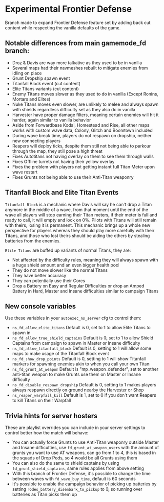 # Experimental Frontier Defense

Branch made to expand Frontier Defense feature set by adding back cut content while respecting the vanilla defaults of the game.

## Notable differences from main gamemode_fd branch:

- Droz & Davis are way more talkative as they used to be in vanilla
- Several maps had their navmeshes rebuilt to mitigate enemies from idling on place
- Grunt Dropship spawn event
- Titanfall Block event (cut content)
- Elite Titans variants (cut content)
- Enemy Titans moves slower as they used to do in vanilla (Except Ronins, Mortars and Elites)
- Nuke Titans moves even slower, are unlikely to melee and always spawn with shields regardless difficulty set as they also do in vanilla
- Harvester have proper damage filters, meaning certain enemies will hit it harder, again similar to vanilla behavior
- Aside from Forwardbase Kodai, Homestead and Rise, all other maps works with custom wave data, Colony, Glitch and Boomtown included
- During wave break time, players do not respawn on dropship, neither new connecting players
- Reapers will deploy ticks, despite them still not being able to parkour through the map, they still pose a high threat
- Fixes Autotitans not having overlay on them to see them through walls
- Fixes Offline turrets not having their yellow overlay
- Fixes the problem with players not getting instant full Titan Meter upon wave restart
- Fixes Grunts not being able to use their Anti-Titan weaponry

## Titanfall Block and Elite Titan Events

`Titanfall Block` is a mechanic where Davis will say he can't drop a Titan anymore in the middle of a wave, from that moment until the end of the wave all players will stop earning their Titan meters, if their meter is full and ready to call, it will empty and lock on 0%. Pilots with Titans will still remain with theirs, losing it is permanent. This mechanic brings up a whole new perspective for players whereas they should play more carefully with their Titans, and those who lost theirs should be aiding the others by stealing batteries from the enemies.

`Elite Titans` are buffed up variants of normal Titans, they are:
- Not affected by the difficulty rules, meaning they will always spawn with a huge shield amount and an even bigger health pool
- They do not move slower like the normal Titans
- They have better accuracy
- They can potentially use their Cores
- Drop a Battery on Easy and Regular Difficulties or drop an Amped Battery in Hard, Master and Insane difficulties similar to campaign Titans

## New console variables

Use these variables in your `autoexec_ns_server` cfg to control them:
- `ns_fd_allow_elite_titans` Default is 0, set to 1 to allow Elite Titans to spawn in
- `ns_fd_allow_true_shield_captains` Default is 0, set to 1 to allow Shield Captains from campaign to spawn in Master or Insane difficulty
- `ns_fd_allow_titanfall_block` Default is 0, setting to 1 will allow some maps to make usage of the Titanfall Block event
- `ns_fd_show_drop_points` Default is 0, setting to 1 will show Titanfall markers for spawning enemies akin to when you call your own Titan
- `ns_fd_grunt_at_weapon` Default is "mp_weapon_defender", set to another anti-titan weapon to make Grunts use them on Master or Insane difficulty
- `ns_fd_disable_respawn_dropship` Default is 0, setting to 1 makes players always respawn directly on ground nearby the Harvester or Shop
- `ns_reaper_warpfall_kill` Default is 1, set to 0 if you don't want Reapers to kill Titans on their Warpfall

## Trivia hints for server hosters

These are playlist overrides you can include in your server settings to control better how the match will behave:
- You can actually force Grunts to use Anti-Titan weaponry outside Master and Insane difficulties, use `fd_grunt_at_weapon_users` with the amount of grunts you want to use AT weapons, can go from 1 to 4, this is based in the squads of Drop Pods, so 4 would be all Grunts using them
- You can also do the same to shield captains by using `fd_grunt_shield_captains`, same rules applies from above setting
- With this branch of Frontier Defense, it's possible to change the time between waves with `fd_wave_buy_time`, default is 60 seconds
- It's possible to enable the campaign behavior of picking up batteries by setting `rodeo_battery_disembark_to_pickup` to 0, so running over batteries as Titan picks them up